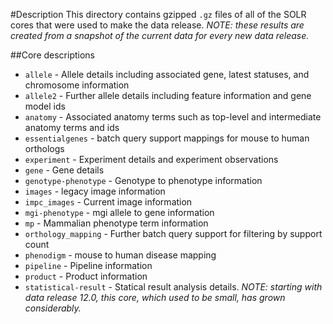#Description
This directory contains gzipped `.gz` files
   of all of the SOLR cores that were used
   to make the data release.  _NOTE: these
   results are created from a snapshot of
   the current data for every new data release._

##Core descriptions
- `allele` - Allele details including associated gene,
             latest statuses, and chromosome information
- `allele2` - Further allele details including feature
              information and gene model ids
- `anatomy` - Associated anatomy terms such as top-level
              and intermediate anatomy terms and ids
- `essentialgenes` - batch query support mappings for
                     mouse to human orthologs
- `experiment` - Experiment details and experiment
                 observations
- `gene` - Gene details
- `genotype-phenotype` - Genotype to phenotype information
- `images` - legacy image information
- `impc_images` - Current image information
- `mgi-phenotype` - mgi allele to gene information
- `mp` - Mammalian phenotype term information
- `orthology_mapping` - Further batch query support for
      filtering by support count
- `phenodigm` - mouse to human disease mapping
- `pipeline` - Pipeline information
- `product` - Product information
- `statistical-result` - 
     Statical result analysis details. _NOTE: starting 
     with data release 12.0, this core, which used to be
     small, has grown considerably._
